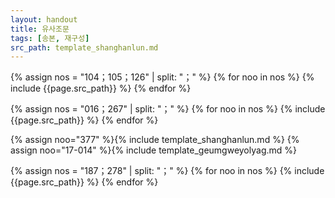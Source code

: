 ```yaml
---
layout: handout
title: 유사조문
tags: [송본, 재구성]
src_path: template_shanghanlun.md
---
```



{% assign nos = "104；105；126" | split: "；" %}
{% for noo in nos %}
{% include {{page.src_path}} %}
{% endfor %}

{% assign nos = "016；267" | split: "；" %}
{% for noo in nos %}
{% include {{page.src_path}} %}
{% endfor %}


{% assign noo="377" %}{% include template_shanghanlun.md %}
{% assign noo="17-014" %}{% include template_geumgweyolyag.md %}

{% assign nos = "187；278" | split: "；" %}
{% for noo in nos %}
{% include {{page.src_path}} %}
{% endfor %}
